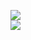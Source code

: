 [![](https://img.shields.io/badge/Made%20With-Github%20Spray-lightgrey.svg?style=for-the-badge&logo=github)](https://github.com/Annihil/github-spray#6332)  
[![](https://i.imgur.com/2DrTn0Z.gif)](https://github.com/Annihil/github-spray)